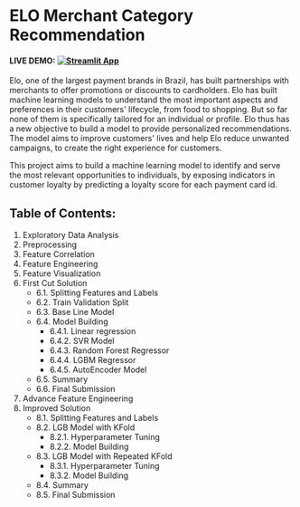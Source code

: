 # ELO Merchant Category Recommendation

#### LIVE DEMO: [![Streamlit App](https://static.streamlit.io/badges/streamlit_badge_black_white.svg)](https://share.streamlit.io/shekhartz/elo-app)

Elo, one of the largest payment brands in Brazil, has built partnerships with merchants to offer promotions or discounts to cardholders. Elo has built machine learning models to understand the most important aspects and preferences in their customers' lifecycle, from food to shopping. But so far none of them is specifically tailored for an individual or profile. Elo thus has a new objective to build a model to provide personalized recommendations. The model aims to improve customers' lives and help Elo reduce unwanted campaigns, to create the right experience for customers.

This project aims to build a machine learning model to identify and serve the most relevant opportunities to individuals, by exposing indicators in customer loyalty by predicting a loyalty score for each payment card id.


## Table of Contents:

1. Exploratory Data Analysis
2. Preprocessing
3. Feature Correlation
4. Feature Engineering
5. Feature Visualization
6. First Cut Solution
    - 6.1. Splitting Features and Labels
    - 6.2. Train Validation Split
    - 6.3. Base Line Model
    - 6.4. Model Building
        - 6.4.1. Linear regression
        - 6.4.2. SVR Model
        - 6.4.3. Random Forest Regressor
        - 6.4.4. LGBM Regressor
        - 6.4.5. AutoEncoder Model
    - 6.5. Summary
    - 6.6. Final Submission
7. Advance Feature Engineering
8. Improved Solution
    - 8.1. Splitting Features and Labels
    - 8.2. LGB Model with KFold
        - 8.2.1. Hyperparameter Tuning
        - 8.2.2. Model Building
    - 8.3. LGB Model with Repeated KFold
        - 8.3.1. Hyperparameter Tuning
        - 8.3.2. Model Building
    - 8.4. Summary
    - 8.5. Final Submission

